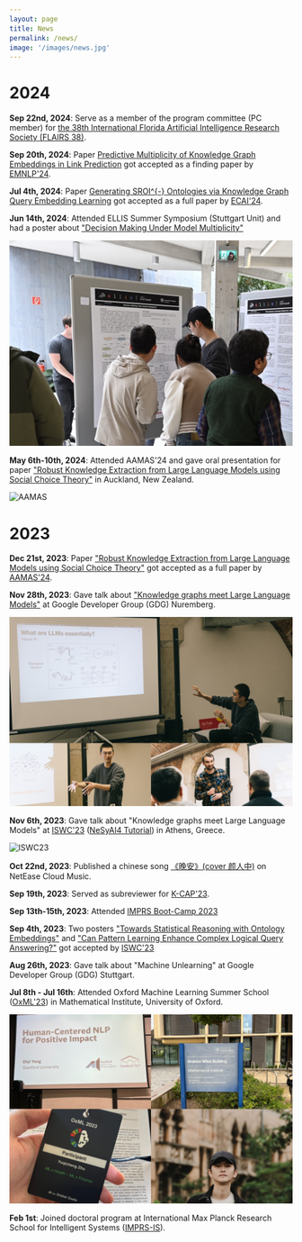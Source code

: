 ```yaml
---
layout: page
title: News
permalink: /news/
image: '/images/news.jpg'
---
```

# 2024

**Sep 22nd, 2024**: Serve as a member of the program committee (PC member) for [the 38th International Florida Artificial Intelligence Research Society (FLAIRS 38)](https://www.flairs-38.info/).

**Sep 20th, 2024**: Paper [Predictive Multiplicity of Knowledge Graph Embeddings in Link Prediction](https://arxiv.org/abs/2408.08226) got accepted as a finding paper by [EMNLP'24](https://2024.emnlp.org/).

**Jul 4th, 2024**: Paper [Generating SROI^{-} Ontologies via Knowledge Graph Query Embedding Learning](https://arxiv.org/pdf/2407.09212) got accepted as a full paper by [ECAI'24](https://www.ecai2024.eu/).

**Jun 14th, 2024**: Attended ELLIS Summer Symposium (Stuttgart Unit) and had a poster about ["Decision Making Under Model Multiplicity"](https://ellis.eu/events)

![ELLIS](/images/ELLIS2024.jpg)

**May 6th-10th, 2024**: Attended AAMAS'24 and gave oral presentation for paper ["Robust Knowledge Extraction from Large Language Models using Social Choice Theory"](https://arxiv.org/abs/2312.14877) in Auckland, New Zealand.

![AAMAS](/images/AAMAS24.JPG)

# 2023

**Dec 21st, 2023**: Paper ["Robust Knowledge Extraction from Large Language Models using Social Choice Theory"](https://arxiv.org/abs/2312.14877) got accepted as a full paper by [AAMAS'24](https://www.aamas2024-conference.auckland.ac.nz/).

**Nov 28th, 2023**: Gave talk about ["Knowledge graphs meet Large Language Models"](https://www.linkedin.com/posts/google-developer-group-nuremberg_we-are-super-excited-to-announce-yuqicheng-activity-7132993111739314176-hpBr?utm_source=share&utm_medium=member_desktop) at Google Developer Group (GDG) Nuremberg. 

![GDG23](/images/GDG23.JPG)

**Nov 6th, 2023**: Gave talk about "Knowledge graphs meet Large Language Models" at [ISWC'23](https://iswc2023.semanticweb.org/) ([NeSyAI4 Tutorial](https://sites.google.com/view/nesyai4-2023/home)) in Athens, Greece.

![ISWC23](/images/ISWC23.JPG)

**Oct 22nd, 2023**: Published a chinese song [《晚安》(cover 颜人中)](https://music.163.com/#/song?id=2092813657) on NetEase Cloud Music.

**Sep 19th, 2023**: Served as subreviewer for [K-CAP'23](https://www.k-cap.org/2023/).

**Sep 13th-15th, 2023**: Attended [IMPRS Boot-Camp 2023](https://imprs.is.mpg.de/events/imprs-is-2023-boot-camp)

**Sep 4th, 2023**: Two posters ["Towards Statistical Reasoning with Ontology Embeddings"](https://hozo.jp/ISWC2023_PD-Industry-proc/ISWC2023_paper_442.pdf) and ["Can Pattern Learning Enhance Complex Logical Query Answering?"](https://hozo.jp/ISWC2023_PD-Industry-proc/ISWC2023_paper_463.pdf) got accepted by [ISWC'23](https://iswc2023.semanticweb.org/)

**Aug 26th, 2023**: Gave talk about "Machine Unlearning" at Google Developer Group (GDG) Stuttgart.

**Jul 8th - Jul 16th**: Attended Oxford Machine Learning Summer School ([OxML'23](https://www.oxfordml.school/program)) in Mathematical Institute, University of Oxford.

![OxML23](/images/OxML23.JPG)

**Feb 1st**: Joined doctoral program at International Max Planck Research School for Intelligent Systems ([IMPRS-IS](https://imprs.is.mpg.de/)).